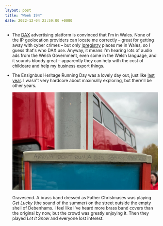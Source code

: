```yaml
---
layout: post
title: "Week 194"
date: 2022-12-04 23:59:00 +0000
---
```


- The [DAX](https://global.com/dax/) advertising platform is convinced that I'm in Wales.
  None of the IP geolocation providers can locate me correctly – great for getting away with cyber crimes – but only [Ipregistry](https://ipregistry.co/) places me in Wales, so I guess that's who DAX use. Anyway, it means I'm hearing lots of audio ads from the Welsh Government, even some in the Welsh language, and it sounds bloody great – apparently they can help with the cost of childcare and help my business export things.

- The Ensignbus Heritage Running Day was a lovely day out, just like [last year](/2021/12/week-142). I wasn't very hardcore about maximally exploring, but there'll be other years.

  <img src="/images/gravesend.jpeg" alt="" title="Foreground: graffiti on a bus stop pole: a drawing of a snail, bus late again, Arriva don't run a bus service after 7.30 pm. Background: a red MCW Metrobus" />

  Gravesend. A brass band dressed as Father Christmases was playing <cite>Get Lucky</cite> (the sound of the summer) on the street outside the empty shell of Debenhams. I feel like I've heard more brass band covers than the original by now, but the crowd was greatly enjoying it. Then they played <cite>Let It Snow</cite> and everyone lost interest.

